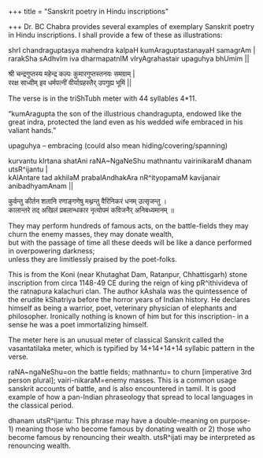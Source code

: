 +++
title = "Sanskrit poetry in Hindu inscriptions"

+++
Dr. BC Chabra provides several examples of exemplary Sanskrit poetry in
Hindu inscriptions. I shall provide a few of these as illustrations:

shrI chandraguptasya mahendra kalpaH kumAraguptastanayaH samagrAm |  
rarakSha sAdhvIm iva dharmapatnIM vIryAgrahastair upaguhya bhUmim ||

श्री चन्द्रगुप्तस्य महेन्द्र कल्पः कुमारगुप्तस्तनयः समग्राम् |   
ररक्ष साध्वीम् इव धर्मपत्नीं वीर्याग्रहस्तैर् उपगुह्य भूमिं ||

The verse is in the triShTubh meter with 44 syllables 4\*11.

“kumAragupta the son of the illustrious chandragupta, endowed like the
great indra, protected the land even as his wedded wife embraced in his
valiant hands.”

upaguhya – embracing (could also mean hiding/covering/spanning)

kurvantu kIrtana shatAni raNA\~NgaNeShu mathnantu vairinikaraM dhanam
utsR^ijantu |  
kAlAntare tad akhilaM prabalAndhakAra nR^ityopamaM kavijanair
anibadhyamAnam ||

कुर्वन्तु कीर्तन शतानि रणाङ्गणेषु मथ्नन्तु वैरिनिकरं धनम् उत्सृजन्तु ।  
कालान्तरे तद् अखिलं प्रबलान्धकार नृत्योपमं कविजनैर् अनिबध्यमानम् ॥

They may perform hundreds of famous acts, on the battle-fields they may
churn the enemy masses, they may donate wealth,  
but with the passage of time all these deeds will be like a dance
performed in overpowering darkness;  
unless they are limitlessly praised by the poet-folks.

This is from the Koni (near Khutaghat Dam, Ratanpur, Chhattisgarh) stone
inscription from circa 1148-49 CE during the reign of king pR^ithivideva
of the ratnapura kalachuri clan. The author kAshala was the quintessence
of the erudite kShatriya before the horror years of Indian history. He
declares himself as being a warrior, poet, veterinary physician of
elephants and philosopher. Ironically nothing is known of him but for
this inscription- in a sense he was a poet immortalizing himself.

The meter here is an unusual meter of classical Sanskrit called the
vasantatilaka meter, which is typified by 14+14+14+14 syllabic pattern
in the verse.

raNA\~ngaNeShu=on the battle fields; mathnantu= to churn \[imperative
3rd person plural\]; vairi-nikaraM=enemy masses. This is a common usage
sanskrit accounts of battle, and is also encountered in tamil. It is
good example of how a pan-Indian phraseology that spread to local
languages in the classical period.

dhanam utsR^ijantu: This phrase may have a double-meaning on purpose- 1)
meaning those who become famous by donating wealth or 2) those who
become famous by renouncing their wealth. utsR^ijati may be interpreted
as renouncing wealth.
